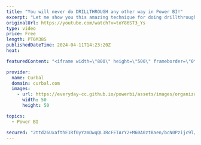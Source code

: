 ```yaml
---
title: "You will never do DRILLTHROUGH any other way in Power BI!"
excerpt: "Let me show you this amazing technique for doing drillthrough in Power BI. Easy to set up for you, easy to understand how to use for your audience.  Link to the video mentioned: https://www.youtube.com/watch?v=97M-D5WXaqI&ab_channel=Curbal Link to the learn article mentioned :https://learn.microsoft.com/en-us/power-bi/collaborate-share/service-url-filters"
originalUrl: https://youtube.com/watch?v=toY86ST3_Ys
type: video
price: Free
length: PT6M38S
publishedDateTime: 2024-04-11T14:23:20Z
heat: 

featuredContent: "<iframe width=\"800\" height=\"500\" frameborder=\"0\" src=\"https://www.youtube.com/embed/toY86ST3_Ys\" allow=\"accelerometer; autoplay; encrypted-media; gyroscope; picture-in-picture\" allowfullscreen></iframe>"

provider:
  name: Curbal
  domain: curbal.com
  images:
    - url: https://everyday-cc.github.io/powerbi/assets/images/organizations/curbal.com-50x50.jpg
      width: 50
      height: 50

topics:
  - Power BI

secured: "2ttd26UxafthE1Rf0yYzmDwqQL3RcFETArY2+M60A0ztBaen/bcN0Pzijc9l/UTNoud1eu1KJoxJRd3TTimetjjR2xa1lzGfL2jdjRV5xE/W2Xz5X1KjMGw5F6TKI3QloWVhviLRGut9Qu86dWmYFIVwij1CY5SUUSNtbLKg0jvs6k92wzzo3a6Y2UWtAHRs80dFiR2YLErz4LY5rQ+QmZh3BIlUu+fANxNpWILkX89eu0wpr7ZewRlPhMX24iyBhy9kaiixRncFiDiK8tjU0EcnLOy4lY36DTEy9dKcPYPy7fAYndah8eXFtJgyIVR9yqWCuQJGPhjKPXvmPrBXaIwUTknOoFOsrzpX7e+lDo05WMjI36HxGh/DBih5uBOcCKEA99hjzhIxz2EEPJ9/M9aVEBcqU6Ga2XZfYz8Q9E4=;KYqhsV/5LvSJM7NTqP1Gag=="
---
```


